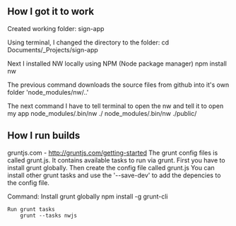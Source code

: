 ## How I got it to work
Created working folder: sign-app

Using terminal, I changed the directory to the folder: cd Documents/_Projects/sign-app

Next I installed NW locally using NPM (Node package manager)
    npm install nw

The previous command downloads the source files from github into it's own folder 'node_modules/nw/..'

The next command I have to tell terminal to open the nw and tell it to open my app
    node_modules/.bin/nw ./
    node_modules/.bin/nw ./public/


## How I run builds
gruntjs.com - http://gruntjs.com/getting-started
The grunt config files is called grunt.js. It contains available tasks to run via grunt. First you have to install grunt globally. Then create the config file called grunt.js You can install other grunt tasks and use the '--save-dev' to add the depencies to the config file.

Command:
    Install grunt globally
        npm install -g grunt-cli

    Run grunt tasks
        grunt --tasks nwjs



